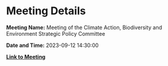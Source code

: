 # Meeting Details

**Meeting Name:** Meeting of the Climate Action, Biodiversity and Environment Strategic Policy Committee

**Date and Time:** 2023-09-12 14:30:00

**[Link to Meeting](https://www.limerick.ie/council/whats-on/meeting-of-the-climate-action-biodiversity-and-environment-strategic-policy-1)**
